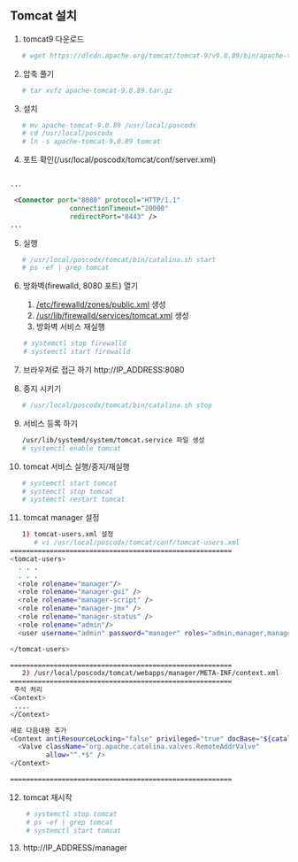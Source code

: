 ## Tomcat 설치

1. tomcat9 다운로드
```sh
   # wget https://dlcdn.apache.org/tomcat/tomcat-9/v9.0.89/bin/apache-tomcat-9.0.89.tar.gz
```

2. 압축 풀기
```sh
   # tar xvfz apache-tomcat-9.0.89.tar.gz
```

3. 설치
```sh
   # mv apache-tomcat-9.0.89 /usr/local/poscodx
   # cd /usr/local/poscodx
   # ln -s apache-tomcat-9.0.89 tomcat
```

4. 포트 확인(/usr/local/poscodx/tomcat/conf/server.xml)
```xml

...

 <Connector port="8080" protocol="HTTP/1.1"
               connectionTimeout="20000"
               redirectPort="8443" />
...

```

5. 실행
```sh
   # /usr/local/poscodx/tomcat/bin/catalina.sh start
   # ps -ef | grep tomcat
```

6. 방화벽(firewalld, 8080 포트) 열기
	1. [/etc/firewalld/zones/public.xml](https://github.com/bitacademy-poscodx/rocky-practices/blob/main/lx/etc/firewalld/zones/public.xml) 생성
	2. [/usr/lib/firewalld/services/tomcat.xml](https://github.com/bitacademy-poscodx/rocky-practices/blob/main/lx/usr/lib/firewalld/services/tomcat.xml) 생성
	3. 방화벽 서비스 재실행
	```sh
	# systemctl stop firewalld
	# systemctl start firewalld
	```

7. 브라우저로 접근 하기
   http://IP_ADDRESS:8080

8. 중지 시키기
```sh
   # /usr/local/poscodx/tomcat/bin/catalina.sh stop
```

9. 서비스 등록 하기
```sh
   /usr/lib/systemd/system/tomcat.service 파일 생성
   # systemctl enable tomcat
```

10. tomcat 서비스 실행/중지/재실행
```sh
   # systemctl start tomcat
   # systemctl stop tomcat
   # systemctl restart tomcat
```

11. tomcat manager 설정
```sh
   1) tomcat-users.xml 설정
      # vi /usr/local/poscodx/tomcat/conf/tomcat-users.xml
========================================================
<tomcat-users>
  . . .
  . . . 
  <role rolename="manager"/>
  <role rolename="manager-gui" />
  <role rolename="manager-script" />
  <role rolename="manager-jmx" />
  <role rolename="manager-status" />
  <role rolename="admin"/>
  <user username="admin" password="manager" roles="admin,manager,manager-gui, manager-script, manager-jmx, manager-status"/>

</tomcat-users>
```

```sh
========================================================
   2) /usr/local/poscodx/tomcat/webapps/manager/META-INF/context.xml
========================================================
 주석 처리
<Context>
 ....
</Context>

새로 다음내용 추가
<Context antiResourceLocking="false" privileged="true" docBase="${catalina.home}/webapps/manager">
  <Valve className="org.apache.catalina.valves.RemoteAddrValve"
         allow="^.*$" />
</Context>

========================================================
```

12. tomcat 재시작
```sh
    # systemctl stop tomcat
    # ps -ef | grep tomcat
    # systemctl start tomcat
```

13. http://IP_ADDRESS/manager
